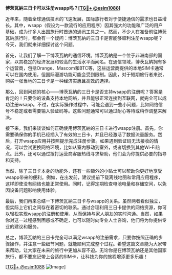 **博茨瓦納三日卡可以注册wsapp吗？[[TG💪+ @esim1088](https://t.me/s/esim1088)]**

近年来，随着全球通信技术的飞速发展，国际旅行者对于便捷通信的需求也日益增长。其中，wsapp（假设为一款流行的应用程序）因其强大的功能和广泛的用户基础，成为许多人出国旅行时首选的通讯工具之一。然而，不少人在准备前往博茨瓦納旅行时，都会有一个疑问：博茨瓦納的三日卡是否能够顺利注册wsapp呢？今天，我们就来详细探讨这个问题。

首先，让我们了解一下博茨瓦納的通信环境。博茨瓦納是一个位于非洲南部的国家，以其稳定的经济发展和较高的生活水平而闻名。在通信领域，博茨瓦納拥有多个运营商，包括Orange、Mascom和BTC等，这些运营商提供的本地SIM卡通常可以在国内使用，但国际漫游功能可能会受到限制。因此，对于短期旅行者来说，购买一张当地的三日卡是一种经济实惠且高效的选择。

那么，回到问题的核心——博茨瓦納的三日卡是否支持wsapp的注册呢？答案是肯定的！只要你的设备支持本地网络，并且能够正常连接到互联网，就完全可以成功注册wsapp。不过，在实际操作过程中，可能会遇到一些小问题，比如网络信号不稳定或者需要输入验证码等。这些问题通常可以通过耐心等待或稍作调整来解决。

接下来，我们来谈谈如何正确使用博茨瓦納的三日卡进行wsapp注册。首先，你需要确保你的手机已经插入了有效的三日卡，并且已经激活了数据流量服务。然后，打开wsapp应用并按照提示完成注册步骤。如果遇到验证码无法接收的情况，可以尝试更换网络环境，比如从室内移动到室外，或者切换到其他Wi-Fi热点。此外，还可以通过拨打运营商客服热线寻求帮助，他们会为你提供必要的指导和支持。

当然，除了三日卡本身的功能外，还有一些额外的小贴士可以帮助你更好地享受wsapp带来的便利。例如，在出发前，建议提前下载离线地图和常用应用程序，这样即使没有网络也能正常使用。同时，记得定期检查电池电量和存储空间，以免因设备问题影响使用体验。

最后，我们再来总结一下博茨瓦納三日卡与wsapp的关系。虽然两者看似独立，但实际上它们之间存在着密切的联系。通过合理利用三日卡提供的网络资源，你可以轻松实现wsapp的注册和使用，从而保持与家人朋友的实时沟通。当然，如果你对这一过程感到困惑或不确定，也可以随时向专业人士咨询，他们将为你提供专业的建议和服务。

总之，博茨瓦納的三日卡完全可以满足wsapp的注册需求，只要你按照正确的步骤操作，并注意一些细节问题，就能顺利完成整个过程。希望这篇文章能为大家带来帮助，让大家在未来的旅行中更加从容不迫。无论你是在博茨瓦納还是其他国家旅行，都不要忘记带上合适的SIM卡，让科技为你的旅程增添更多乐趣！

[[TG💪+ @esim1088](https://t.me/s/esim1088) ![Image](https://i.postimg.cc/4NQfJmqS/Snipaste-2025-05-13-00-14-12.png)]